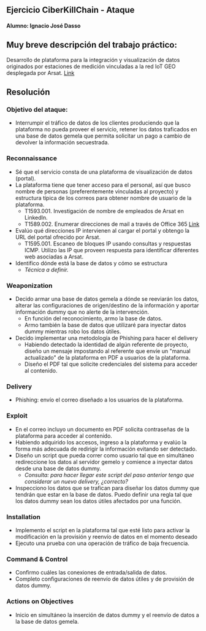 ## Ejercicio CiberKillChain - Ataque

#### Alumno: Ignacio José Dasso

## Muy breve descripción del trabajo práctico:
Desarrollo de plataforma para la integración y visualización de datos originados por estaciones de medición vinculadas a la red IoT GEO desplegada por Arsat. [Link](https://docs.google.com/document/d/1MmpQ4RmHmQ25UQEeI_A3iR1Rp0mPJwzN5ye3oOfIFBE/edit?usp=sharing)

## Resolución

### Objetivo del ataque:
* Interrumpir el tráfico de datos de los clientes produciendo que la plataforma no pueda proveer el servicio, retener los datos traficados en una base de datos gemela que permita solicitar un pago a cambio de devolver la información secuestrada.

### Reconnaissance
* Sé que el servicio consta de una plataforma de visualización de datos (portal).
* La plataforma tiene que tener acceso para el personal, así que busco nombre de personas (preferentemente vinculadas al proyecto) y estructura típica de los correos para obtener nombre de usuario de la plataforma.
  -  T1593.001. Investigación de nombre de empleados de Arsat en LinkedIn.
  -  T1589.002. Enumerar direcciones de mail a través de Office 365 [Link](https://github.com/gremwell/o365enum)
* Evalúo qué direcciones IP intervienen al cargar el portal y obtengo la URL del portal ofrecido por Arsat.
  - T1595.001. Escaneo de bloques IP usando consultas y respuestas ICMP. Utilizo las IP que proveen respuesta para identificar diferentes web asociadas a Arsat.
* Identifico dónde está la base de datos y cómo se estructura
  - _Técnica a definir._

### Weaponization
* Decido armar una base de datos gemela a dónde se reeviarán los datos, alterar las configuraciones de origen/destino de la información y aportar información dummy que no alerte de la intervención.
  - En función del reconocimiento, armo la base de datos.
  - Armo también la base de datos que utilizaré para inyectar datos dummy mientras robo los datos útiles. 
* Decido implementar una metodología de Phishing para hacer el delivery
  - Habiendo detectado la identidad de algún referente de proyecto, diseño un mensaje impostando al referente que envíe un "manual actualizado" de la plataforma en PDF a usuarios de la plataforma.
  - Diseño el PDF tal que solicite credenciales del sistema para acceder al contenido.
  
### Delivery
* Phishing: envío el correo diseñado a los usuarios de la plataforma.
  
### Exploit
* En el correo incluyo un documento en PDF solicita contraseñas de la plataforma para acceder al contenido.
* Habiendo adquirido los accesos, ingreso a la plataforma y evalúo la forma más adecuada de redirigir la información evitando ser detectado.
* Diseño un script que pueda correr como usuario tal que en simultáneo redireccione los datos al servidor gemelo y comience a inyectar datos desde una base de datos dummy.
  - _Consulta: para hacer llegar este script del paso anterior tengo que considerar un nuevo delivery, ¿correcto?_
* Inspecciono los datos que se trafican para diseñar los datos dummy que tendrán que estar en la base de datos. Puedo definir una regla tal que los datos dummy sean los datos útiles afectados por una función.
  
### Installation  
* Implemento el script en la plataforma tal que esté listo para activar la modificación en la provisión y reenvío de datos en el momento deseado
* Ejecuto una prueba con una operación de tráfico de baja frecuencia.


### Command & Control
* Confirmo cuáles las conexiones de entrada/salida de datos.
* Completo configuraciones de reenvío de datos útiles y de provisión de datos dummy.
  
### Actions on Objectives
* Inicio en simultáneo la inserción de datos dummy y el reenvío de datos a la base de datos gemela.
